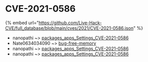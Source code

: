 # CVE-2021-0586
{% embed url="https://github.com/Live-Hack-CVE/full_database/blob/main/cves/2021/CVE-2021-0586.json" %}

* nanopathi ~> [packages_apps_Settings_CVE-2021-0586](https://www.alice-snow.ru/2021/database/cve-2021-0586/packages_apps_settings_cve-2021-0586-nanopathi)
* Nate0634034090 ~> [bug-free-memory](https://www.alice-snow.ru/2021/database/cve-2021-0586/bug-free-memory-nate0634034090)
* nanopathi ~> [packages_apps_Settings_CVE-2021-0586](https://www.alice-snow.ru/2021/database/cve-2021-0586/packages_apps_settings_cve-2021-0586-nanopathi)
* nanopathi ~> [packages_apps_Settings_CVE-2021-0586](https://www.alice-snow.ru/2021/database/cve-2021-0586/packages_apps_settings_cve-2021-0586-nanopathi)